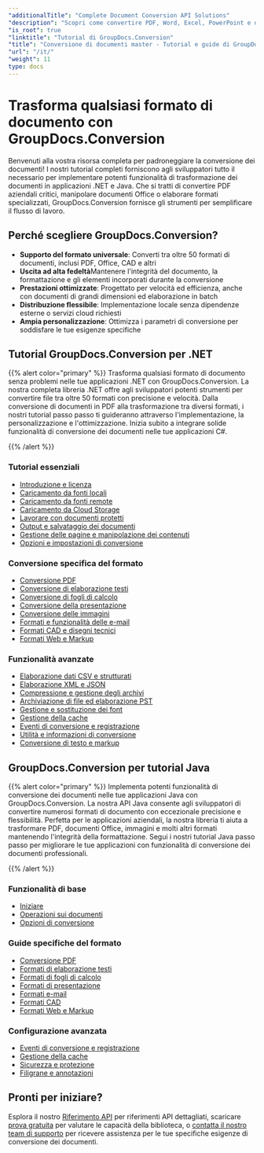 ```yaml
---
"additionalTitle": "Complete Document Conversion API Solutions"
"description": "Scopri come convertire PDF, Word, Excel, PowerPoint e oltre 50 formati con i nostri tutorial passo passo. Implementa una conversione dei documenti impeccabile nelle tue applicazioni."
"is_root": true
"linktitle": "Tutorial di GroupDocs.Conversion"
"title": "Conversione di documenti master - Tutorial e guide di GroupDocs.Conversion"
"url": "/it/"
"weight": 11
type: docs
---
```

# Trasforma qualsiasi formato di documento con GroupDocs.Conversion

Benvenuti alla vostra risorsa completa per padroneggiare la conversione dei documenti! I nostri tutorial completi forniscono agli sviluppatori tutto il necessario per implementare potenti funzionalità di trasformazione dei documenti in applicazioni .NET e Java. Che si tratti di convertire PDF aziendali critici, manipolare documenti Office o elaborare formati specializzati, GroupDocs.Conversion fornisce gli strumenti per semplificare il flusso di lavoro.

## Perché scegliere GroupDocs.Conversion?

- **Supporto del formato universale**: Converti tra oltre 50 formati di documenti, inclusi PDF, Office, CAD e altri
- **Uscita ad alta fedeltà**Mantenere l'integrità del documento, la formattazione e gli elementi incorporati durante la conversione
- **Prestazioni ottimizzate**: Progettato per velocità ed efficienza, anche con documenti di grandi dimensioni ed elaborazione in batch
- **Distribuzione flessibile**: Implementazione locale senza dipendenze esterne o servizi cloud richiesti
- **Ampia personalizzazione**: Ottimizza i parametri di conversione per soddisfare le tue esigenze specifiche

## Tutorial GroupDocs.Conversion per .NET

{{% alert color="primary" %}}
Trasforma qualsiasi formato di documento senza problemi nelle tue applicazioni .NET con GroupDocs.Conversion. La nostra completa libreria .NET offre agli sviluppatori potenti strumenti per convertire file tra oltre 50 formati con precisione e velocità. Dalla conversione di documenti in PDF alla trasformazione tra diversi formati, i nostri tutorial passo passo ti guideranno attraverso l'implementazione, la personalizzazione e l'ottimizzazione. Inizia subito a integrare solide funzionalità di conversione dei documenti nelle tue applicazioni C#.

{{% /alert %}}

### Tutorial essenziali

- [Introduzione e licenza](./net/getting-started-licensing/)
- [Caricamento da fonti locali](./net/loading-from-local-sources/)
- [Caricamento da fonti remote](./net/loading-from-remote-sources/)
- [Caricamento da Cloud Storage](./net/loading-from-cloud-storage/)
- [Lavorare con documenti protetti](./net/working-with-secure-documents/)
- [Output e salvataggio dei documenti](./net/document-output-saving/)
- [Gestione delle pagine e manipolazione dei contenuti](./net/page-management-content-manipulation/)
- [Opzioni e impostazioni di conversione](./net/conversion-options-settings/)

### Conversione specifica del formato

- [Conversione PDF](./net/pdf-conversion/)
- [Conversione di elaborazione testi](./net/word-processing-conversion/)
- [Conversione di fogli di calcolo](./net/spreadsheet-conversion/)
- [Conversione della presentazione](./net/presentation-conversion/)
- [Conversione delle immagini](./net/image-conversion/)
- [Formati e funzionalità delle e-mail](./net/email-formats-features/)
- [Formati CAD e disegni tecnici](./net/cad-technical-drawing-formats/)
- [Formati Web e Markup](./net/web-markup-formats/)

### Funzionalità avanzate

- [Elaborazione dati CSV e strutturati](./net/csv-structured-data-processing/)
- [Elaborazione XML e JSON](./net/xml-json-processing/)
- [Compressione e gestione degli archivi](./net/compression-archive-handling/)
- [Archiviazione di file ed elaborazione PST](./net/storage-files-pst-processing/)
- [Gestione e sostituzione dei font](./net/font-handling-substitution/)
- [Gestione della cache](./net/cache-management/)
- [Eventi di conversione e registrazione](./net/conversion-events-logging/)
- [Utilità e informazioni di conversione](./net/conversion-utilities-information/)
- [Conversione di testo e markup](./net/text-markup-conversion/)

## GroupDocs.Conversion per tutorial Java

{{% alert color="primary" %}}
Implementa potenti funzionalità di conversione dei documenti nelle tue applicazioni Java con GroupDocs.Conversion. La nostra API Java consente agli sviluppatori di convertire numerosi formati di documento con eccezionale precisione e flessibilità. Perfetta per le applicazioni aziendali, la nostra libreria ti aiuta a trasformare PDF, documenti Office, immagini e molti altri formati mantenendo l'integrità della formattazione. Segui i nostri tutorial Java passo passo per migliorare le tue applicazioni con funzionalità di conversione dei documenti professionali.

{{% /alert %}}

### Funzionalità di base

- [Iniziare](./java/getting-started/)
- [Operazioni sui documenti](./java/document-operations/)
- [Opzioni di conversione](./java/conversion-options/)

### Guide specifiche del formato

- [Conversione PDF](./java/pdf-conversion/)
- [Formati di elaborazione testi](./java/word-processing-formats/)
- [Formati di fogli di calcolo](./java/spreadsheet-formats/)
- [Formati di presentazione](./java/presentation-formats/)
- [Formati e-mail](./java/email-formats/)
- [Formati CAD](./java/cad-formats/)
- [Formati Web e Markup](./java/web-markup-formats/)

### Configurazione avanzata

- [Eventi di conversione e registrazione](./java/conversion-events-logging/)
- [Gestione della cache](./java/cache-management/)
- [Sicurezza e protezione](./java/security-protection/)
- [Filigrane e annotazioni](./java/watermarks-annotations/)

## Pronti per iniziare?

Esplora il nostro [Riferimento API](https://reference.groupdocs.com/) per riferimenti API dettagliati, scaricare [prova gratuita](https://releases.groupdocs.com/) per valutare le capacità della biblioteca, o [contatta il nostro team di supporto](https://forum.groupdocs.com/) per ricevere assistenza per le tue specifiche esigenze di conversione dei documenti.